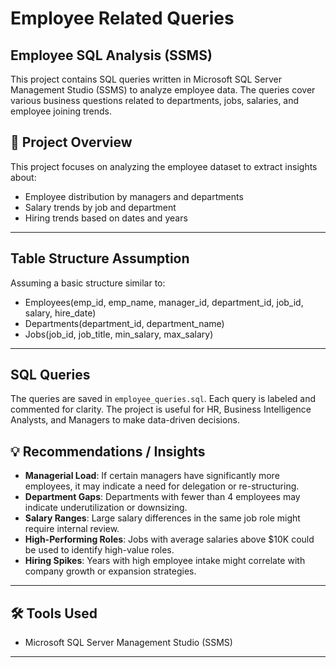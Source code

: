 # Employee Related Queries
## Employee SQL Analysis (SSMS)
This project contains SQL queries written in Microsoft SQL Server Management Studio (SSMS) to analyze employee data. The queries cover various business questions related to departments, jobs, salaries, and employee joining trends.


## 📘 Project Overview
This project focuses on analyzing the employee dataset to extract insights about:
- Employee distribution by managers and departments
- Salary trends by job and department
- Hiring trends based on dates and years
---

## Table Structure Assumption
Assuming a basic structure similar to:
- Employees(emp_id, emp_name, manager_id, department_id, job_id, salary, hire_date)
- Departments(department_id, department_name)
- Jobs(job_id, job_title, min_salary, max_salary)
---

## SQL Queries
The queries are saved in `employee_queries.sql`. Each query is labeled and commented for clarity.
The project is useful for HR, Business Intelligence Analysts, and Managers to make data-driven decisions.

## 💡 Recommendations / Insights
- **Managerial Load**: If certain managers have significantly more employees, it may indicate a need for delegation or re-structuring.
- **Department Gaps**: Departments with fewer than 4 employees may indicate underutilization or downsizing.
- **Salary Ranges**: Large salary differences in the same job role might require internal review.
- **High-Performing Roles**: Jobs with average salaries above $10K could be used to identify high-value roles.
- **Hiring Spikes**: Years with high employee intake might correlate with company growth or expansion strategies.
---

## 🛠️ Tools Used

- Microsoft SQL Server Management Studio (SSMS)

---
